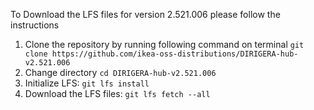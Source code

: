 To Download the LFS files for version 2.521.006 please follow the instructions

1. Clone the repository by running following command on terminal `git clone https://github.com/ikea-oss-distributions/DIRIGERA-hub-v2.521.006`
2. Change directory `cd DIRIGERA-hub-v2.521.006`
3. Initialize LFS: `git lfs install`
4. Download the LFS files: `git lfs fetch --all`
